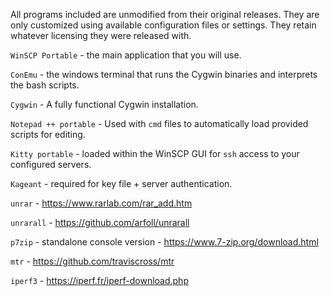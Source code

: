 All programs included are unmodified from their original releases. They are only customized using available configuration files or settings. They retain whatever licensing they were released with.

`WinSCP Portable` - the main application that you will use.

`ConEmu` - the windows terminal that runs the Cygwin binaries and interprets the bash scripts.

`Cygwin` - A fully functional Cygwin installation.

`Notepad ++ portable` - Used with `cmd` files to automatically load provided scripts for editing.

`Kitty portable` - loaded within the WinSCP GUI for `ssh` access to your configured servers.

`Kageant` - required for key file + server authentication.

`unrar` - <https://www.rarlab.com/rar_add.htm>

`unrarall` - <https://github.com/arfoll/unrarall>

`p7zip` - standalone console version - <https://www.7-zip.org/download.html>

`mtr` - <https://github.com/traviscross/mtr>

`iperf3` - <https://iperf.fr/iperf-download.php>
